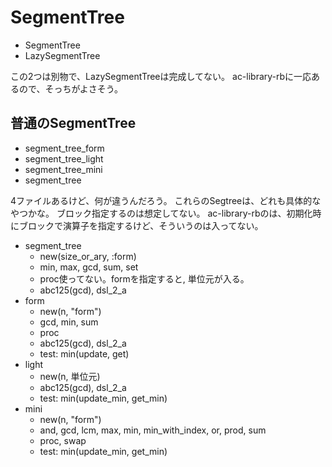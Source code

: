 # SegmentTree

- SegmentTree
- LazySegmentTree

この2つは別物で、LazySegmentTreeは完成してない。
ac-library-rbに一応あるので、そっちがよさそう。

## 普通のSegmentTree

- segment_tree_form
- segment_tree_light
- segment_tree_mini
- segment_tree

4ファイルあるけど、何が違うんだろう。
これらのSegtreeは、どれも具体的なやつかな。
ブロック指定するのは想定してない。
ac-library-rbのは、初期化時にブロックで演算子を指定するけど、そういうのは入ってない。

- segment_tree
  - new(size_or_ary, :form)
  - min, max, gcd, sum, set
  - proc使ってない。formを指定すると, 単位元が入る。
  - abc125(gcd), dsl_2_a
- form
  - new(n, "form")
  - gcd, min, sum
  - proc
  - abc125(gcd), dsl_2_a
  - test: min(update, get)
- light
  - new(n, 単位元)
  - abc125(gcd), dsl_2_a
  - test: min(update_min, get_min)
- mini
  - new(n, "form")
  - and, gcd, lcm, max, min, min_with_index, or, prod, sum
  - proc, swap
  - test: min(update_min, get_min)
